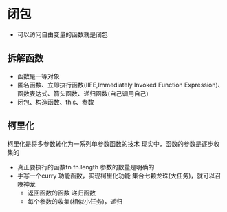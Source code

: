 # 闭包
- 可以访问自由变量的函数就是闭包

## 拆解函数
- 函数是一等对象
- 匿名函数、立即执行函数(IIFE,Immediately Invoked Function Expression)、
  函数表达式、箭头函数、递归函数(自己调用自己)
- 闭包、构造函数、this、参数

## 柯里化
柯里化是将多参数转化为一系列单参数函数的技术
现实中，函数的参数是逐步收集的
- 真正要执行的函数fn  fn.length 参数的数量是明确的
- 手写一个curry 功能函数，实现柯里化功能
  集合七颗龙珠(大任务)，就可以召唤神龙
  - 返回函数的函数  递归函数
  - 每个参数的收集(相似小任务)，递归
